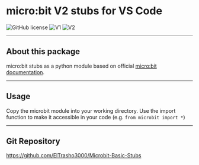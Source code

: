 # micro:bit V2 stubs for VS Code
![GitHub license](https://img.shields.io/badge/license-MIT-red.svg?style=flat-square)
![V1](https://img.shields.io/badge/micro:bit-V1-green)
![V2](https://img.shields.io/badge/micro:bit-V2-blue)

---

## About this package
micro:bit stubs as a python module based on official [micro:bit documentation](https://microbit-micropython.readthedocs.io/en/v2-docs/).

---

## Usage
Copy the microbit module into your working directory. Use the import<br>
function to make it accessible in your code (e.g. `from microbit import *`)

---

## Git Repository
https://github.com/ElTrasho3000/Microbit-Basic-Stubs